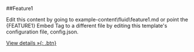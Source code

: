 ##Feature1

Edit this content by going to example-content\fluid\feature1.md or point the {FEATURE1} Embed Tag to a different file by editing this template's configuration file, config.json.

[View details &raquo;{: .btn}](#)
